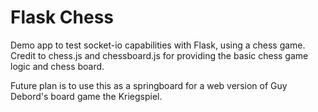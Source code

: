 # Flask Chess

Demo app to test socket-io capabilities with Flask, using a chess game. Credit to chess.js and chessboard.js for providing the basic chess game logic and chess board.

Future plan is to use this as a springboard for a web version of Guy Debord's board game the Kriegspiel.
